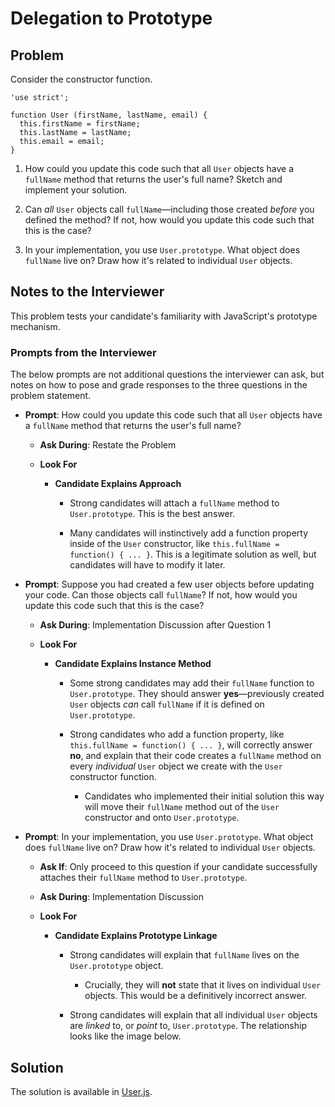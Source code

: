 # Delegation to Prototype

## Problem

Consider the constructor function.

```
'use strict';

function User (firstName, lastName, email) {
  this.firstName = firstName;
  this.lastName = lastName;
  this.email = email;
}
```

1. How could you update this code such that all `User` objects have a `fullName` method that returns the user's full name? Sketch and implement your solution.

2. Can _all_ `User` objects call `fullName`—including those created _before_ you defined the method? If not, how would you update this code such that this is the case?

3. In your implementation, you use `User.prototype`. What object does `fullName` live on? Draw how it's related to individual `User` objects.

## Notes to the Interviewer

This problem tests your candidate's familiarity with JavaScript's prototype mechanism.

### Prompts from the Interviewer

The below prompts are not additional questions the interviewer can ask, but notes on how to pose and grade responses to the three questions in the problem statement.

* **Prompt**: How could you update this code such that all `User` objects have a `fullName` method that returns the user's full name?

  * **Ask During**: Restate the Problem

  * **Look For**

    * **Candidate Explains Approach**

      * Strong candidates will attach a `fullName` method to `User.prototype`. This is the best answer.

      * Many candidates will instinctively add a function property inside of the `User` constructor, like `this.fullName = function() { ... }`. This is a legitimate solution as well, but candidates will have to modify it later.

* **Prompt**: Suppose you had created a few user objects before updating your code. Can those objects call `fullName`? If not, how would you update this code such that this is the case?

  * **Ask During**: Implementation Discussion after Question 1

  * **Look For**

    * **Candidate Explains Instance Method**

      * Some strong candidates may add their `fullName` function to `User.prototype`. They should answer **yes**—previously created `User` objects _can_ call `fullName` if it is defined on `User.prototype`.

      * Strong candidates who add a function property, like `this.fullName = function() { ... }`, will correctly answer **no**, and explain that their code creates a `fullName` method on every _individual_ `User` object we create with the `User` constructor function.

        * Candidates who implemented their initial solution this way will move their `fullName` method out of the `User` constructor and onto `User.prototype`.

* **Prompt**: In your implementation, you use `User.prototype`. What object does `fullName` live on? Draw how it's related to individual `User` objects.

  * **Ask If**: Only proceed to this question if your candidate successfully attaches their `fullName` method to `User.prototype`.

  * **Ask During**: Implementation Discussion

  * **Look For**

    * **Candidate Explains Prototype Linkage**

      * Strong candidates will explain that `fullName` lives on the `User.prototype` object.

        * Crucially, they will **not** state that it lives on individual `User` objects. This would be a definitively incorrect answer.

      * Strong candidates will explain that all individual `User` objects are _linked_ to, or _point_ to, `User.prototype`. The relationship looks like the image below.

## Solution

The solution is available in [User.js](Solved/User.js).
